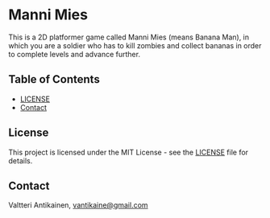 # Manni Mies

This is a 2D platformer game called Manni Mies (means Banana Man), in which you are a soldier who has to 
kill zombies and collect bananas in order to complete levels and advance further.

## Table of Contents

- [LICENSE](#LICENSE)
- [Contact](#contact)

## License

This project is licensed under the MIT License - see the [LICENSE](LICENSE) file for details.

## Contact

Valtteri Antikainen, vantikaine@gmail.com
